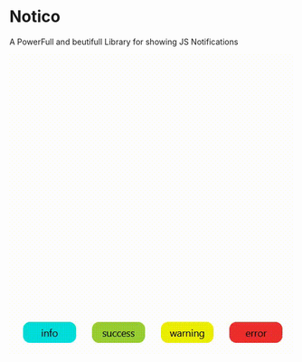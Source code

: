 # Notico
A PowerFull and beutifull Library for showing JS Notifications

<div align=center width="400">
    <img src="./gif/gif.gif" alt="Notification Gif" />
</div>

